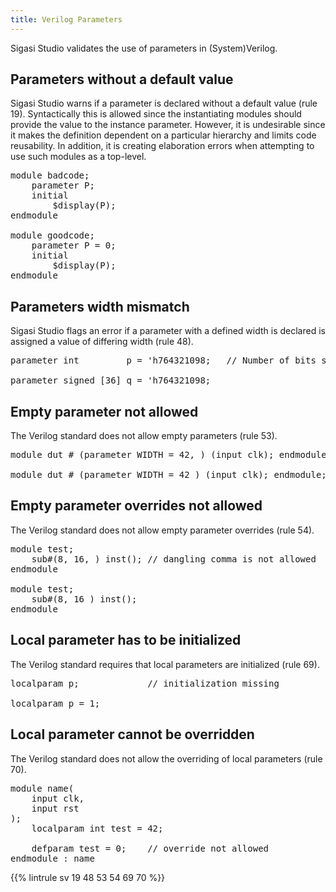 ```yaml
---
title: Verilog Parameters
---
```


Sigasi Studio validates the use of parameters in (System)Verilog.

## Parameters without a default value

Sigasi Studio warns if a parameter is declared without a default value (rule 19). Syntactically this is allowed since the instantiating modules should provide the value to the instance parameter.
However, it is undesirable since it makes the definition dependent on a particular hierarchy and limits code reusability.
In addition, it is creating elaboration errors when attempting to use such modules as a top-level.

<pre>module badcode;
	<span class="info">parameter P</span>;
	initial
	    $display(P);
endmodule

module goodcode;
	parameter P<span class="goodcode"> = 0</span>;
	initial
	    $display(P);
endmodule</pre>

## Parameters width mismatch

Sigasi Studio flags an error if a parameter with a defined width is declared is assigned a value of differing width (rule 48).

<pre><span class="warning">parameter int         p = 'h764321098</span>;   // Number of bits set a04a (35) wider than the expected bit width (32)

<span class="goodcode">parameter signed [36] q = 'h764321098;</pre>

## Empty parameter not allowed

The Verilog standard does not allow empty parameters (rule 53).

<pre>
module dut # (parameter WIDTH = 42<span class="warning">, </span>) (input clk); endmodule; // dangling comma is not allowed

module dut # (parameter WIDTH = 42<span class="goodcode"> </span>) (input clk); endmodule;
</pre>

## Empty parameter overrides not allowed

The Verilog standard does not allow empty parameter overrides (rule 54).

<pre>
module test;
    sub#(8, 16<span class="warning">, </span>) inst(); // dangling comma is not allowed
endmodule

module test;
    sub#(8, 16<span class="goodcode"> </span>) inst();
endmodule
</pre>

## Local parameter has to be initialized

The Verilog standard requires that local parameters are initialized (rule 69).

<pre>
<span class="error">localparam p;</span>             // initialization missing

<span class="goodcode">localparam p = 1;</span>
</pre>

## Local parameter cannot be overridden

The Verilog standard does not allow the overriding of local parameters (rule 70).

<pre>
module name(
    input clk,
    input rst
);
    localparam int test = 42;

    <span class="error">defparam test = 0;</span>    // override not allowed
endmodule : name
</pre>

{{% lintrule sv 19 48 53 54 69 70 %}}

<!-- 69 and 70 not configurable in preferences, only in file -->
